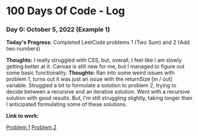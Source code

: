 # 100 Days Of Code - Log

### Day 0: October 5, 2022 (Example 1)

**Today's Progress**: Completed LeetCode problems 1 (Two Sum) and 2 (Add two numbers)

**Thoughts:** I really struggled with CSS, but, overall, I feel like I am slowly getting better at it. Canvas is still new for me, but I managed to figure out some basic functionality.
**Thoughts:** Ran into some weird issues with problem 1, turns out it was just an issue with the returnSize [in / out] variable.
Struggled a bit to formulate a solution to problem 2, trying to decide between a recursive and an iterative solution. Went with a recursive solution with good results. But, I'm still struggling slightly, taking longer than I anticipated formulating some of these solutions.

**Link to work:**

[Problem 1](https://leetcode.com/submissions/detail/815946869/)
[Problem 2](https://leetcode.com/submissions/detail/815979805/)
